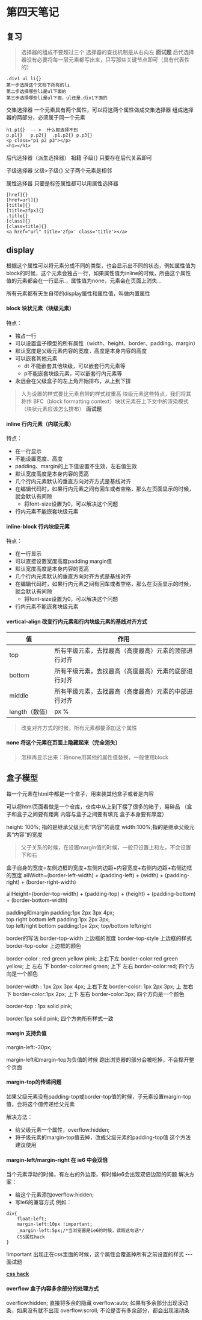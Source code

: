 # 第四天笔记
## 复习
> 选择器的组成不要超过三个
> 选择器的查找机制是从右向左  **面试题**
> 后代选择器没有必要将每一层元素都写出来，只写那些关键节点即可（具有代表性的）
```
.div1 ul li{}
第一步选择这个文档下所有的li
第二步选择哪些li是ul下面的
第三步选择哪些li是ul下面，ul还是.div1下面的
```

交集选择器
一个元素具有两个属性，可以将这两个属性做成交集选择器
组成选择器的两部分，必须属于同一个元素
```
h1.p1{}  -- >  什么都选择不到
p.p1{}   p.p2{}  .p1.p2{} p.p3{}
<p class="p1 p2 p3"></p>
<h1></h1>
```

后代选择器（派生选择器）
祖籍 子级{}  只要存在后代关系即可

子级选择器
父级>子级{}  父子两个元素是相邻

属性选择器
只要是标签属性都可以用属性选择器
```
[href]{}
[href=url]{}
[title]{}
[title=zfpx]{}
.title{}
[class]{}
[class=title]{}
<a href="url" title='zfpx' class='title'></a>
```

## display
根据这个属性可以将元素分成不同的类型，也会显示出不同的状态，例如属性值为block的时候，这个元素会独占一行，如果属性值为inline的时候，所由这个属性值的元素都会在一行显示.，属性值为none，元素会在页面上消失...

所有元素都有天生自带的display属性和属性值，叫做内置属性

#### block   块状元素（块级元素）
特点：
- 独占一行
- 可以设置盒子模型的所有属性（width、height、border、padding、margin）
- 默认宽度是父级元素内容的宽度，高度是本身内容的高度
- 可以嵌套其他元素
	- dt 不能嵌套其他块级，可以嵌套行内元素等
	- p不能嵌套块级元素，可以嵌套行内元素等
- 永远会在父级盒子的左上角开始排布，从上到下排

> 人为设置的样式要比元素自带的样式权重高
> 块级元素这些特点，我们将其称作 BFC（block formatting context）块状元素在上下文中的渲染模式（块状元素应该怎么排布）  **面试题**

#### inline 行内元素（内联元素）
特点：
- 在一行显示
- 不能设置宽度、高度
- padding、margin的上下值设置不生效，左右值生效
- 默认宽度高度是本身内容的宽高
- 几个行内元素默认的垂直方向对齐方式是基线对齐
- 在编辑代码时，如果行内元素之间有回车或者空格，那么在页面显示的时候，就会默认有间隙
	- 将font-size设置为0，可以解决这个问题
- 行内元素不能嵌套块级元素

#### inline-block 行内块级元素
特点：
- 在一行显示
- 可以直接设置宽度高度padding margin值
- 默认宽度高度是本身内容的宽高
- 几个行内元素默认的垂直方向对齐方式是基线对齐
- 在编辑代码时，如果行内元素之间有回车或者空格，那么在页面显示的时候，就会默认有间隙
	- 将font-size设置为0，可以解决这个问题
- 行内元素不能嵌套块级元素

#### vertical-align 改变行内元素和行内块级元素的基线对齐方式
|值|作用|
|--|--|
|top|所有平级元素，去找最高（高度最高）元素的顶部进行对齐|
|bottom|所有平级元素，去找最高（高度最高）元素的底部进行对齐|
|middle|所有平级元素，去找最高（高度最高）元素的中部进行对齐|
|length（数值）|px %|

> 改变对齐方式的时候，所有元素都要添加这个属性

#### none 将这个元素在页面上隐藏起来（完全消失）
> 怎样再显示出来：将none用其他的属性值替换，一般使用block

## 盒子模型
每一个元素在html中都是一个盒子，用来装其他盒子或者是内容

可以将html页面看做是一个仓库，仓库中从上到下摆了很多的箱子，易碎品 （盒子和盒子之间要有距离 内容与盒子之间要有填充  盒子本身要有厚度）

height: 100%; 指的是继承父级元素“内容”的高度
width:100%;指的是继承父级元素“内容”的宽度

> 父子关系的时候，在设置margin值的时候，一般只设置上和左，不会设置下和右

盒子自身的宽度=左侧边框的宽度+左侧内边距+内容宽度+右侧内边距+右侧边框的宽度
allWidth=(border-left-width) + (padding-left) + (width) + (padding-right) + (border-right-width)

allHeight=(border-top-width) + (padding-top) + (height) + (padding-bottom) + (border-bottom-width)

padding和margin
padding:1px 2px 3px 4px;  
			top right bottom left
padding:1px 2px 3px;  
			top   left/right   bottom
padding:1px 2px;   top/bottom  left/right

border的写法
border-top-width  上边框的宽度
border-top-style   上边框的样式
border-top-color   上边框的颜色

border-color : red green yellow pink; 上右下左
border-color:red green yellow; 上 左右 下
border-color:red green; 上下  左右
border-color:red; 四个方向是一个颜色

border-width : 1px 2px 3px 4px; 上右下左
border-color: 1px 2px 3px; 上 左右 下
border-color:1px 2px; 上下  左右
border-color:3px; 四个方向是一个颜色

border-top : 1px solid pink; 

border:1px solid pink;  四个方向所有样式一致

#### margin 支持负值
margin-left:-30px;

margin-left和margin-top为负值的时候 跑出浏览器的部分会被吃掉，不会撑开整个页面

#### margin-top的传递问题
如果父级元素没有padding-top或border-top值的时候，子元素设置margin-top值，会将这个值传递给父元素

解决方法：
- 给父级元素一个属性，overflow:hidden;
- 将子级元素的margin-top值去掉，改成父级元素的padding-top值  这个方法建议使用


#### margin-left/margin-right 在 ie6 中会双倍
当个元素浮动的时候，有左右的外边距，有时候ie6会出现双倍边距的问题
解决方案：
- 给这个元素添加overflow:hidden;
- 写ie6的兼容方式 例如：
```
div{
	float:left;
	margin-left:10px !important;
	_margin-left:5px;/*当浏览器是ie6的时候，读取这句话*/  
	CSS属性hack
}
```
!important  出现正在css里面的时候，这个属性会覆盖掉所有之前设置的样式  --- 面试题

**[css hack](http://baike.baidu.com/item/css%20hack?fr=aladdin)**

#### overflow 盒子内容多余部分的处理方式
overflow:hidden; 直接将多余的隐藏
overflow:auto; 如果有多余部分出现滚动条，如果没有就不出现
overflow:scroll; 不论是否有多余部分，都会出现滚动条


